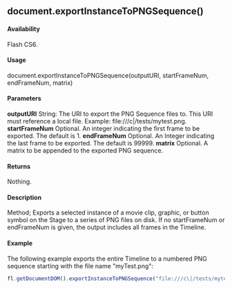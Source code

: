 ## document.exportInstanceToPNGSequence()

#### Availability

Flash CS6.

#### Usage

document.exportInstanceToPNGSequence(outputURI, startFrameNum, endFrameNum, matrix)

#### Parameters

**outputURI** String: The URI to export the PNG Sequence files to. This URI must reference a local file. Example: file:///c\|/tests/mytest.png.
**startFrameNum** Optional. An integer indicating the first frame to be exported. The default is 1. **endFrameNum** Optional. An Integer indicating the last frame to be exported. The default is 99999. **matrix** Optional. A matrix to be appended to the exported PNG sequence.

#### Returns

Nothing.

#### Description

Method; Exports a selected instance of a movie clip, graphic, or button symbol on the Stage to a series of PNG files on disk. If no startFrameNum or endFrameNum is given, the output includes all frames in the Timeline.

#### Example


The following example exports the entire Timeline to a numbered PNG sequence starting with the file name "myTest.png":
```javascript
fl.getDocumentDOM().exportInstanceToPNGSequence("file:///c\|/tests/mytest.png");

```